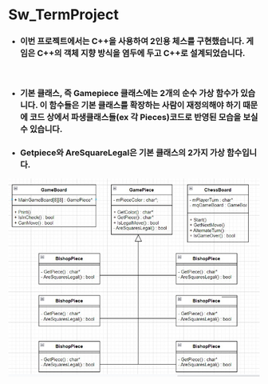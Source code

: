 # Sw_TermProject

* ### 이번 프로젝트에서는 C++을 사용하여 2인용 체스를 구현했습니다. 게임은 C++의 객체 지향 방식을 염두에 두고 C++로 설계되었습니다.

<br>

* ### 기본 클래스, 즉 **Gamepiece** 클래스에는 2개의 순수 가상 함수가 있습니다. 이 함수들은 기본 클래스를 확장하는 사람이 재정의해야 하기 때문에 코드 상에서 파생클래스들(ex 각 Pieces)코드로 반영된 모습을 보실 수 있습니다.
* ###  Getpiece와 AreSquareLegal은 기본 클래스의 2가지 가상 함수입니다.


![캡처](/src/texture/class_diagram.jpg)


 

